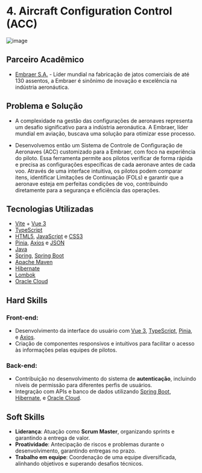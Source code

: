 # 4. Aircraft Configuration Control (ACC)

![image](https://github.com/michelrubens/portfolio-projeto-integrador-fatec/assets/61568495/e5771283-fe00-4b06-94d4-1b48f4ca3ddb)

## Parceiro Acadêmico

- [Embraer S.A.](https://embraer.com/br/pt) - Líder mundial na fabricação de jatos comerciais de até 130 assentos, a Embraer é sinônimo de inovação e excelência na indústria aeronáutica.

## Problema e Solução

- A complexidade na gestão das configurações de aeronaves representa um desafio significativo para a indústria aeronáutica. A Embraer, líder mundial em aviação, buscava uma solução para otimizar esse processo.
  
- Desenvolvemos então um Sistema de Controle de Configuração de Aeronaves (ACC) customizado para a Embraer, com foco na experiência do piloto. Essa ferramenta permite aos pilotos verificar de forma rápida e precisa as configurações específicas de cada aeronave antes de cada voo. Através de uma interface intuitiva, os pilotos podem comparar itens, identificar Limitações de Continuação (FOLs) e garantir que a aeronave esteja em perfeitas condições de voo, contribuindo diretamente para a segurança e eficiência das operações.

## Tecnologias Utilizadas

- [Vite](https://vitejs.dev/guide/) + [Vue 3](https://vuejs.org/guide/quick-start)
- [TypeScript](https://www.typescriptlang.org/)
- [HTML5](https://html.spec.whatwg.org/), [JavaScript](https://www.javascript.com/) e [CSS3](http://www.w3.org/TR/css3-roadmap/)
- [Pinia](https://pinia.vuejs.org/), [Axios](https://axios-http.com/) e [JSON](https://www.json.org/)
- [Java](https://www.java.com/pt-BR/)
- [Spring](https://spring.io/), [Spring Boot](https://spring.io/projects/spring-boot)
- [Apache Maven](https://maven.apache.org/)
- [Hibernate](https://hibernate.org/)
- [Lombok](https://projectlombok.org/)
- [Oracle Cloud](https://www.oracle.com/br/cloud/)

## Hard Skills

### Front-end:
  - Desenvolvimento da interface do usuário com [Vue 3](https://vuejs.org/guide/quick-start), [TypeScript](https://www.typescriptlang.org/), [Pinia](https://pinia.vuejs.org/), e [Axios](https://axios-http.com/).
  - Criação de componentes responsivos e intuitivos para facilitar o acesso às informações pelas equipes de pilotos.

### Back-end:
  - Contribuição no desenvolvimento do sistema de **autenticação**, incluindo níveis de permissão para diferentes perfis de usuários.
  - Integração com APIs e banco de dados utilizando [Spring Boot](https://spring.io/projects/spring-boot), [Hibernate](https://hibernate.org/), e [Oracle Cloud](https://www.oracle.com/br/cloud/).

## Soft Skills

- **Liderança**: Atuação como **Scrum Master**, organizando sprints e garantindo a entrega de valor.
- **Proatividade**: Antecipação de riscos e problemas durante o desenvolvimento, garantindo entregas no prazo.
- **Trabalho em equipe**: Coordenação de uma equipe diversificada, alinhando objetivos e superando desafios técnicos.
